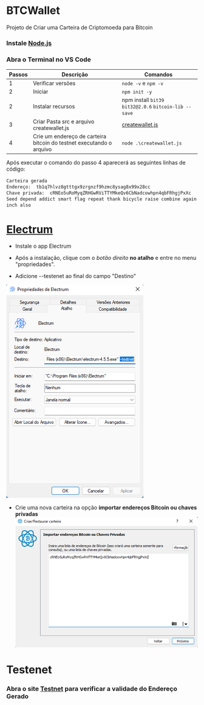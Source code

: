# BTCWallet
Projeto de Criar uma Carteira de Criptomoeda para Bitcoin

### Instale [Node.js](https://nodejs.org/pt)
### Abra o Terminal no VS Code

| Passos | Descrição | Comandos |
| --- | --- | --- |
| 1 | Verificar versões | `node -v` e `npm -v` |
| 2 | Iniciar | `npm init -y` |
| 2 | Instalar recursos | npm install `bit39` `bit32@2.0.6` `bitcoin-lib --save`
| 3 | Criar Pasta src e arquivo createwallet.js | [createwallet.js](https://github.com/AllanNunes2211/BTCWallet/blob/main/createwallet.js) |
| 4 | Crie um endereço de carteira bitcoin do testnet executando o arquivo | `node .\createwallet.js` |

Após executar o comando do passo 4 aparecerá as seguintes linhas de código:

```
Carteira gerada
Endereço:  tb1q7hlvz8gtttgx9zrgnzf9hzmc8ysag8x99x28cc
Chave privada:  cRNEo5uRoMyqZRHGwRViTTYMkeQv6CbNadcowhpn4qbFRhgjPxXc
Seed depend addict smart flag repeat thank bicycle raise combine again inch also
```

# [Electrum](https://electrum.org/#download)
- Instale o app Electrum
  
- Após a instalação, clique com o *botão direito* **no atalho** e entre no menu "propriedades".

- Adicione --testenet ao final do campo "Destino"
  
![Destino](SS-Electrum/Electrum-propriedades--testnet.png)

- Crie uma nova carteira na opção **importar endereços Bitcoin ou chaves privadas**
![Chave](SS-Electrum/Electrum-ChavePrivada.png)

# Testenet

### Abra o site [Testnet](https://bitcoinfaucet.uo1.net/send.php) para verificar a validade do Endereço Gerado


